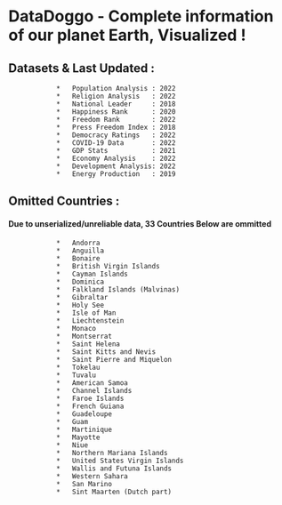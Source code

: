# DataDoggo - Complete information of our planet Earth, Visualized !
  
## Datasets & Last Updated :
                *   Population Analysis : 2022
                *   Religion Analysis   : 2022
                *   National Leader     : 2018
                *   Happiness Rank      : 2020
                *   Freedom Rank        : 2022
                *   Press Freedom Index : 2018               
                *   Democracy Ratings   : 2022
                *   COVID-19 Data       : 2022
                *   GDP Stats           : 2021            
                *   Economy Analysis    : 2022
                *   Development Analysis: 2022
                *   Energy Production   : 2019            
## Omitted Countries :
   #### Due to unserialized/unreliable data, 33 Countries Below are ommitted               
                *   Andorra
                *   Anguilla
                *   Bonaire
                *   British Virgin Islands
                *   Cayman Islands
                *   Dominica
                *   Falkland Islands (Malvinas)
                *   Gibraltar
                *   Holy See
                *   Isle of Man
                *   Liechtenstein                
                *   Monaco
                *   Montserrat
                *   Saint Helena
                *   Saint Kitts and Nevis
                *   Saint Pierre and Miquelon
                *   Tokelau
                *   Tuvalu
                *   American Samoa
                *   Channel Islands
                *   Faroe Islands
                *   French Guiana
                *   Guadeloupe
                *   Guam
                *   Martinique
                *   Mayotte
                *   Niue
                *   Northern Mariana Islands
                *   United States Virgin Islands
                *   Wallis and Futuna Islands
                *   Western Sahara
                *   San Marino
                *   Sint Maarten (Dutch part)
                
                
